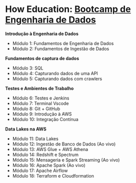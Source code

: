 <!-- ![pipeline-AWS](./lambda/pipeline-lambda.png) -->
<!-- <br><br>-->
# How Education: <a href="https://howedu.com.br/cohort/engenharia-de-dados/" target="_blank">Bootcamp de Engenharia de Dados</a>

<b>Introdução à Engenharia de Dados</b>

- Módulo 1: Fundamentos de Engenharia de Dados
- Módulo 2: Fundamentos de Ingestão de Dados

<b>Fundamentos de captura de dados</b>

- Módulo 3: SQL
- Módulo 4: Capturando dados de uma API
- Módulo 5: Capturando dados com crawlers

<b>Testes e Ambientes de Trabalho</b>

- Módulo 6: Testes e Jenkins
- Módulo 7: Terminal Vscode
- Módulo 8: Git + GitHub
- Módulo 9: Introdução à AWS
- Módulo 10: Integração Contínua

<b>Data Lakes na AWS</b>

- Módulo 11: Data Lakes
- Módulo 12: Ingestão de Banco de Dados (Ao vivo)
- Módulo 13: AWS Glue + AWS Athena
- Módulo 14: Redshift e Spectrum
- Módulo 15: Mensageria e Spark Streaming (Ao vivo)
- Módulo 16: Apache Spark (Ao vivo)
- Módulo 17: Apache Airflow
- Módulo 18: Terraform e Cloudformation
